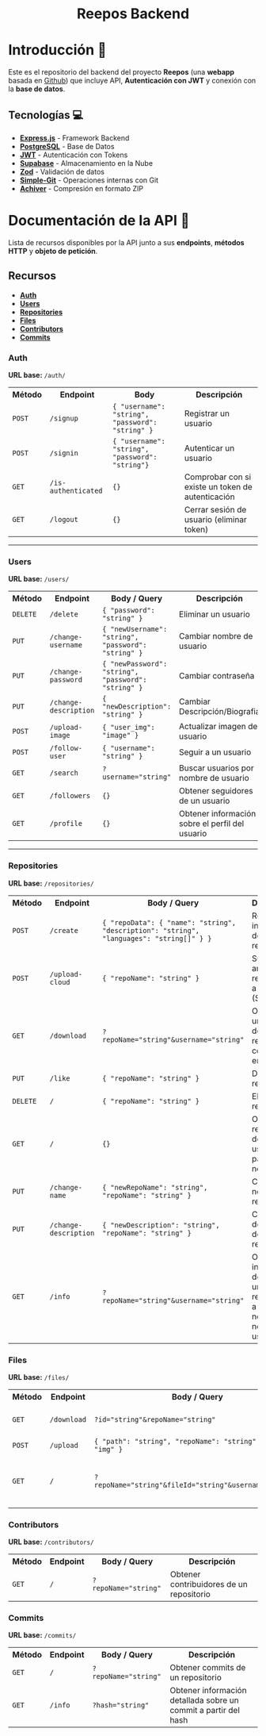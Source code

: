 <h1 align="center">Reepos Backend</h1>

# Introducción 🚀

Este es el repositorio del backend del proyecto **Reepos** (una **webapp** basada en [Github](https://github.com)) que 
incluye API, **Autenticación con JWT** y conexión con la **base de datos**.

## Tecnologías 💻️

- **[Express.js](https://expressjs.com)** - Framework Backend
- **[PostgreSQL](https://www.postgresql.org/)** - Base de Datos
- **[JWT](https://jwt.io/)** - Autenticación con Tokens
- **[Supabase](https://supabase.com)** - Almacenamiento en la Nube
- **[Zod](https://zod.dev/)** - Validación de datos
- **[Simple-Git](https://www.npmjs.com/package/simple-git)** - Operaciones internas con Git
- **[Achiver](https://www.npmjs.com/package/archiver)** - Compresión en formato ZIP

# Documentación de la API 📔

Lista de recursos disponibles por la API junto a sus **endpoints**, **métodos HTTP** y **objeto de petición**.

## Recursos

- **[Auth](#auth)**
- **[Users](#users)**
- **[Repositories](#repositories)**
- **[Files](#files)**
- **[Contributors](#contributors)**
- **[Commits](#commits)**

### Auth

**URL base:** `/auth/`

<table>
    <th>Método</th>
    <th>Endpoint</th>
    <th>Body</th>
    <th>Descripción</th>
    <tr>
        <td><code>POST</code></td>
        <td><code>/signup</code></td>
        <td>
            <code>{ "username": "string", "password": "string" }</code>
        </td>
        <td>Registrar un usuario</td>
    </tr>
    <tr>
        <td><code>POST</code></td>
        <td><code>/signin</code></td>
        <td>
            <code>{ "username": "string", "password": "string"}</code>
        </td>
        <td>Autenticar un usuario</td>
    </tr>
    <tr>
        <td><code>GET</code></td>
        <td><code>/is-authenticated</code></td>
        <td>
            <code>{}</code>
        </td>
        <td>Comprobar con si existe un token de autenticación</td>
    </tr>
    <tr>
        <td><code>GET</code></td>
        <td><code>/logout</code></td>
        <td><code>{}</code></td>
        <td>Cerrar sesión de usuario (eliminar token)</td>
    </tr>
</table>

---

### Users

**URL base:** `/users/`

<table>
    <th>Método</th>
    <th>Endpoint</th>
    <th>Body / Query</th>
    <th>Descripción</th>
    <tr>
        <td><code>DELETE</code></td>
        <td><code>/delete</code></td>
        <td><code>{ "password": "string" }</code></td>
        <td>Eliminar un usuario</td>
    </tr>
    <tr>
        <td><code>PUT</code></td>
        <td><code>/change-username</code></td>
        <td><code>{ "newUsername": "string", "password": "string" }</code></td>
        <td>Cambiar nombre de usuario</td>
    </tr>
    <tr>
        <td><code>PUT</code></td>
        <td><code>/change-password</code></td>
        <td><code>{ "newPassword": "string", "password": "string" }</code></td>
        <td>Cambiar contraseña</td>
    </tr>
    <tr>
        <td><code>PUT</code></td>
        <td><code>/change-description</code></td>
        <td><code>{ "newDescription": "string" }</code></td>
        <td>Cambiar Descripción/Biografia</td>
    </tr>
    <tr>
        <td><code>POST</code></td>
        <td><code>/upload-image</code></td>
        <td><code>{ "user_img": "image" }</code></td>
        <td>Actualizar imagen de usuario</td>
    </tr>
    <tr>
        <td><code>POST</code></td>
        <td><code>/follow-user</code></td>
        <td><code>{ "username": "string" }</code></td>
        <td>Seguir a un usuario</td>
    </tr>
    <tr>
        <td><code>GET</code></td>
        <td><code>/search</code></td>
        <td><code>?username="string"</code></td>
        <td>Buscar usuarios por nombre de usuario</td>
    </tr>
    <tr>
        <td><code>GET</code></td>
        <td><code>/followers</code></td>
        <td><code>{}</code></td>
        <td>Obtener seguidores de un usuario</td>
    </tr>
    <tr>
        <td><code>GET</code></td>
        <td><code>/profile</code></td>
        <td><code>{}</code></td>
        <td>Obtener información sobre el perfil del usuario</td>
    </tr>
</table>

---

### Repositories

**URL base:** `/repositories/`

<table>
    <th>Método</th>
    <th>Endpoint</th>
    <th>Body / Query</th>
    <th>Descripción</th>
    <tr>
        <td><code>POST</code></td>
        <td><code>/create</code></td>
        <td><code>{ "repoData": { "name": "string", "description": "string", "languages": "string[]" } }</code></td>
        <td>Registrar información del repositorio</td>
    </tr>
    <tr>
        <td><code>POST</code></td>
        <td><code>/upload-cloud</code></td>
        <td><code>{ "repoName": "string" }</code></td>
        <td>Subir archivos del repositorio a la nube (Supabase)</td>
    </tr>
    <tr>
        <td><code>GET</code></td>
        <td><code>/download</code></td>
        <td><code>?repoName="string"&username="string"</code></td>
        <td>Obtener la url pública de un repositorio comprimido en zip</td>
    </tr>
    <tr>
        <td><code>PUT</code></td>
        <td><code>/like</code></td>
        <td><code>{ "repoName": "string" }</code></td>
        <td>Dar like a repositorio</td>
    </tr>
    <tr>
        <td><code>DELETE</code></td>
        <td><code>/</code></td>
        <td><code>{ "repoName": "string" }</code></td>
        <td>Eliminar un repositorio</td>
    </tr>
    <tr>
        <td><code>GET</code></td>
        <td><code>/</code></td>
        <td><code>{}</code></td>
        <td>Obtener repositorios de un usuario a partir del nombre</td>
    </tr>
    <tr>
        <td><code>PUT</code></td>
        <td><code>/change-name</code></td>
        <td><code>{ "newRepoName": "string", "repoName": "string" }</code></td>
        <td>Cambiar nombre de repositorio</td>
    </tr>
    <tr>
        <td><code>PUT</code></td>
        <td><code>/change-description</code></td>
        <td><code>{ "newDescription": "string", "repoName": "string" }</code></td>
        <td>Cambiar descripción de repositorio</td>
    </tr>
    <tr>
        <td><code>GET</code></td>
        <td><code>/info</code></td>
        <td><code>?repoName="string"&username="string"</code></td>
        <td>Obtener información detallada de un repositorio a partir del nombre y nombre de usuario</td>
    </tr>
</table>

### Files

**URL base:** `/files/`

<table>
    <th>Método</th>
    <th>Endpoint</th>
    <th>Body / Query</th>
    <th>Descripción</th>
    <tr>
        <td><code>GET</code></td>
        <td><code>/download</code></td>
        <td><code>?id="string"&repoName="string"</code></td>
        <td>Obtener url pública de un archivo</td>
    </tr>
    <tr>
        <td><code>POST</code></td>
        <td><code>/upload</code></td>
        <td><code>{ "path": "string", "repoName": "string", "file": "img" }</code></td>
    </tr>
    <tr>
        <td><code>GET</code></td>
        <td><code>/</code></td>
        <td><code>?repoName="string"&fileId="string"&username="string"</code></td>
        <td>Obtener información detallada sobre un archivo</td>
    </tr>
</table>


### Contributors

**URL base:** `/contributors/`

<table>
    <th>Método</th>
    <th>Endpoint</th>
    <th>Body / Query</th>
    <th>Descripción</th>
    <tr>
        <td><code>GET</code></td>
        <td><code>/</code></td>
        <td><code>?repoName="string"</code></td>
        <td>Obtener contribuidores de un repositorio</td>
    </tr>
</table>

### Commits

**URL base:** `/commits/`

<table>
    <th>Método</th>
    <th>Endpoint</th>
    <th>Body / Query</th>
    <th>Descripción</th>
    <tr>
        <td><code>GET</code></td>
        <td><code>/</code></td>
        <td><code>?repoName="string"</code></td>
        <td>Obtener commits de un repositorio</td>
    </tr>
    <tr>
        <td><code>GET</code></td>
        <td><code>/info</code></td>
        <td><code>?hash="string"</code></td>
        <td>Obtener información detallada sobre un commit a partir del hash</td>
    </tr>
</table>
